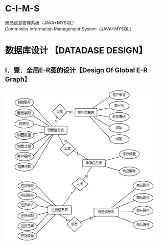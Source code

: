 # C-I-M-S

 商品信息管理系统（JAVA+MYSQL）  
 Commodity Information Management System（JAVA+MYSQL）
 
# 数据库设计 【DATADASE DESIGN】

## Ⅰ．壹．全局E-R图的设计【Design Of Global E-R Graph】
<img src="https://github.com/JaneAY0518/C-I-M-S/blob/master/%E5%8F%AA%E8%83%BD%E7%BB%88%E7%AB%AF%E5%AE%9E%E7%8E%B0%E7%89%88(JAVA%2BMYSQL)/picture/Design%20Of%20Global%20E-R%20Graph.png" width="500" height="500">
